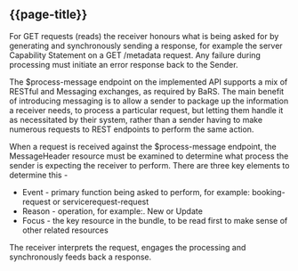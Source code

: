 ## {{page-title}}

For GET requests (reads) the receiver honours what is being asked for by generating and synchronously sending a response, for example the server Capability Statement on a GET /metadata request. Any failure during processing must initiate an error response back to the Sender. 

The $process-message endpoint on the implemented API supports a mix of RESTful and Messaging exchanges, as required by BaRS. The main benefit of introducing messaging is to allow a sender to package up the information a receiver needs, to process a particular request, but letting them handle it as necessitated by their system, rather than a sender having to make numerous requests to REST endpoints to perform the same action. 

When a request is received against the $process-message endpoint, the MessageHeader resource must be examined to determine what process the sender is expecting the receiver to perform. There are three key elements to determine this - 

- Event - primary function being asked to perform, for example: booking-request or servicerequest-request 
- Reason - operation, for example:. New or Update 
- Focus - the key resource in the bundle, to be read first to make sense of other related resources

The receiver interprets the request, engages the processing and synchronously feeds back a response.

<br>